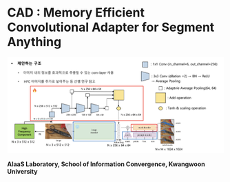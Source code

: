 # CAD : Memory Efficient Convolutional Adapter for Segment Anything

![alt text](assets/image.png)

**AIaaS Laboratory, School of Information Convergence, Kwangwoon University**